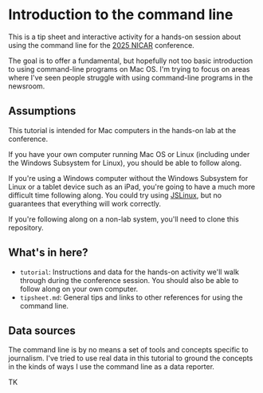 # Introduction to the command line

This is a tip sheet and interactive activity for a hands-on session about using the command line for the [2025 NICAR](https://www.ire.org/training/conferences/nicar-2025/) conference.

The goal is to offer a fundamental, but hopefully not too basic introduction to using command-line programs on Mac OS. I'm trying to focus on areas where I've seen people struggle with using command-line programs in the newsroom. 

## Assumptions

This tutorial is intended for Mac computers in the hands-on lab at the conference. 

If you have your own computer running Mac OS or Linux (including under the Windows Subsystem for Linux), you should be able to follow along.

If you're using a Windows computer without the Windows Subsystem for Linux or a tablet device such as an iPad, you're going to have a much more difficult time following along. You could try using [JSLinux](https://bellard.org/jslinux/), but no guarantees that everything will work correctly.

If you're following along on a non-lab system, you'll need to clone this repository.

## What's in here?

- `tutorial`: Instructions and data for the hands-on activity we'll walk through during the conference session. You should also be able to follow along on your own computer.
- `tipsheet.md`: General tips and links to other references for using the command line.

## Data sources

The command line is by no means a set of tools and concepts specific to journalism. I've tried to use real data in this tutorial to ground the concepts in the kinds of ways I use the command line as a data reporter.

TK
